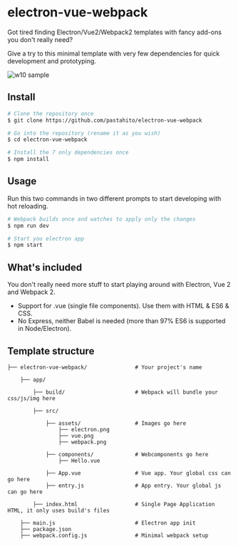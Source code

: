 # electron-vue-webpack
Got tired finding Electron/Vue2/Webpack2 templates with fancy add-ons you don't really need?

Give a try to this minimal template with very few dependencies for quick development and prototyping.

![w10 sample](https://cloud.githubusercontent.com/assets/11739632/19222705/0f8c55fc-8e5f-11e6-97fa-0d3943f43358.png)

## Install
``` bash
# Clone the repository once
$ git clone https://github.com/pastahito/electron-vue-webpack

# Go into the repository (rename it as you wish)
$ cd electron-vue-webpack

# Install the 7 only dependencies once
$ npm install
```

## Usage
Run this two commands in two different prompts to start developing with hot reloading.
``` bash
# Webpack builds once and watches to apply only the changes
$ npm run dev

# Start you electron app
$ npm start
```

## What's included
You don't really need more stuff to start playing around with Electron, Vue 2 and Webpack 2.

- Support for .vue (single file components). Use them with HTML & ES6 & CSS.
- No Express, neither Babel is needed (more than 97% ES6 is supported in Node/Electron).

## Template structure
```
├── electron-vue-webpack/               # Your project's name

    ├── app/

        ├── build/                      # Webpack will bundle your css/js/img here

        ├── src/

            ├── assets/                 # Images go here
                ├── electron.png
                ├── vue.png
                ├── webpack.png

            ├── components/             # Webcomponents go here
                ├── Hello.vue

            ├── App.vue                 # Vue app. Your global css can go here
            ├── entry.js                # App entry. Your global js can go here

        ├── index.html                  # Single Page Application HTML, it only uses build's files

    ├── main.js                         # Electron app init
    ├── package.json
    ├── webpack.config.js               # Minimal webpack setup
```


